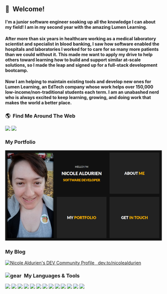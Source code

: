 ## 👋&nbsp;&nbsp;Welcome! 

#### I'm a junior software engineer soaking up all the knowledge I can about my field! I am in my second year with the amazing Lumen Learning. 

#### After more than six years in healthcare working as a medical laboratory scientist and specialist in blood banking, I saw how software enabled the hospitals and laboratories I worked for to care for so many more patients than we could without it. This made me want to apply my drive to help others toward learning how to build and support similar at-scale solutions, so I made the leap and signed up for a full-stack development bootcamp. 

#### Now I am helping to maintain existing tools and develop new ones for Lumen Learning, an EdTech company whose work helps over 150,000 low-income/non-traditional students each term. I am an unabashed nerd who is always excited to keep learning, growing, and doing work that makes the world a better place.


### 🌎&nbsp;&nbsp;Find Me Around The Web
<a href="https://www.linkedin.com/in/nicole.aldurien/"><img src="https://img.shields.io/badge/linkedin-%230077B5.svg?&style=for-the-badge&logo=linkedin&logoColor=white" /></a> <a href="mailto:nicole.aldurien@gmail.com?subject=Olá%20Nicole%20Aldurien"><img src="https://img.shields.io/badge/gmail-%23D14836.svg?&style=for-the-badge&logo=gmail&logoColor=white" /></a>


### My Portfolio
<a href="https://nicole-aldurien.surge.sh"><img src="https://raw.githubusercontent.com/nicolealdurien/nicolealdurien/main/portfolio.png" /></a> 


### My Blog
<a href="https://dev.to/nicolealdurien">
  <img src="https://d2fltix0v2e0sb.cloudfront.net/dev-badge.svg" alt="Nicole Aldurien's DEV Community Profile" height="30" width="30">&nbsp;&nbsp;&nbsp;dev.to/nicolealdurien
</a>

### <img src="https://emojipedia-us.s3.dualstack.us-west-1.amazonaws.com/thumbs/240/apple/237/gear_2699.png" width="20" alt="gear" />&nbsp;&nbsp;My Languages & Tools


![](https://img.shields.io/badge/Library-React-informational?style=flat&logo=react&logoColor=white&color=2abdba)
![](https://img.shields.io/badge/Code-Javascript-informational?style=flat&logo=javascript&logoColor=white&color=2abdba)
![](https://img.shields.io/badge/Code-HTML5-informational?style=flat&logo=html5&logoColor=white&color=2abdba)
![](https://img.shields.io/badge/Code-CSS3-informational?style=flat&logo=css3&logoColor=white&color=2abdba)
![](https://img.shields.io/badge/Code-Python-informational?style=flat&logo=PYTHON&logoColor=white&color=2abdba)
![](https://img.shields.io/badge/RDBMS-PostgreSQL-informational?style=flat&logo=PostgreSQL&logoColor=white&color=2abdba)
![](https://img.shields.io/badge/Database-MongoDB-informational?style=flat&logo=mongodb&logoColor=white&color=2abdba)
![](https://img.shields.io/badge/Platform-Node.js-informational?style=flat&logo=Node.js&logoColor=white&color=2abdba)
![](https://img.shields.io/badge/Editor-Vim-informational?style=flat&logo=Vim&logoColor=white&color=2abdba)
![](https://img.shields.io/badge/Editor-VS%20Code-informational?style=flat&logo=visual-studio-code&logoColor=white&color=2abdba)
![](https://img.shields.io/badge/Hosting-Heroku-informational?style=flat&logo=heroku&logoColor=white&color=2abdba)
![](https://img.shields.io/badge/Framework-Express-informational?style=flat&logo=express&logoColor=white&color=2abdba)
![](https://img.shields.io/badge/Library-Redux-informational?style=flat&logo=redux&logoColor=white&color=2abdba)

<!--
**nicolealdurien/nicolealdurien** is a ✨ _special_ ✨ repository because its `README.md` (this file) appears on your GitHub profile.

Here are some ideas to get you started:

- 🔭 I’m currently working on ...
- 🌱 I’m currently learning ...
- 👯 I’m looking to collaborate on ...
- 🤔 I’m looking for help with ...
- 💬 Ask me about ...
- 📫 How to reach me: ...
- 😄 Pronouns: ...
- ⚡ Fun fact: ...
-->
